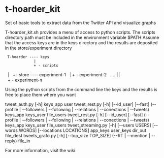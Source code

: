 # t-hoarder_kit
Set of basic tools to extract data from the Twitter API and visualize graphs

T-hoarder_kit.sh provides a menu of access to python scripts. The scripts directory path must be included in the environment variable $PATH
Assume that the access keys are in the keys directory and the results are deposited in the store/experiment directory

     T-hoarder ---- keys
                 |
                 + - scripts
                 |
                 +- store ---- experiment-1
                 |
                 + - experiment-2
                ....
                 |      |                       
                 + - experiment-n
                 

Using the python scripts from the command line the keys and the results is free to place them where you want

  tweet_auth.py [-h] keys_app user
  tweet_rest.py [-h] [--id_user] [--fast]
                     (--profile | --followers | --following | --relations | --conections | --tweets)
                     keys_app keys_user file_users
  tweet_rest.py [-h] [--id_user] [--fast]
                     (--profile | --followers | --following | --relations | --conections | --tweets)
                     keys_app keys_user file_users
  tweet_streaming.py [-h] [--users USERS] [--words WORDS]
                          [--locations LOCATIONS]
                          app_keys user_keys dir_out file_dest
  tweets_grafo.py [-h] [--top_size TOP_SIZE] (--RT | --mention | --reply)
                       file_in


For more information, visit the wiki
